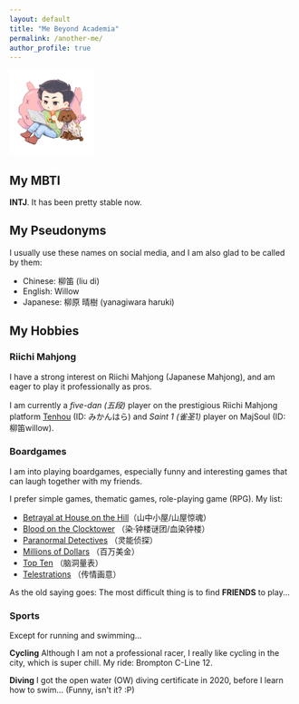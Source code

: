 ```yaml
---
layout: default
title: "Me Beyond Academia"
permalink: /another-me/
author_profile: true
---
```


<img src='/images/android-chrome-512x512.png' width='150' height='150' title='My avatar!' >

## My MBTI

**INTJ**. It has been pretty stable now. 

## My Pseudonyms

I usually use these names on social media, and I am also glad to be called by them:
- Chinese: 柳笛 (liu di)
- English: Willow
- Japanese: 柳原 晴樹 (yanagiwara haruki)

## My Hobbies

### Riichi Mahjong

I have a strong interest on Riichi Mahjong (Japanese Mahjong), and am eager to play it professionally as pros. 

I am currently a *five-dan (五段)* player on the prestigious Riichi Mahjong platform [Tenhou](https://tenhou.net/) (ID: みかんはら) and *Saint 1 (雀圣1)* player on MajSoul (ID: 柳笛willow). 

### Boardgames

I am into playing boardgames, especially funny and interesting games that can laugh together with my friends. 

I prefer simple games, thematic games, role-playing game (RPG). My list:

- [Betrayal at House on the Hill](https://boardgamegeek.com/boardgame/10547/betrayal-at-house-on-the-hill)（山中小屋/山屋惊魂）
- [Blood on the Clocktower](https://boardgamegeek.com/boardgame/240980/blood-on-the-clocktower) （染·钟楼谜团/血染钟楼）
- [Paranormal Detectives](https://boardgamegeek.com/boardgame/280136/paranormal-detectives) （灵能侦探）
- [Millions of Dollars](https://boardgamegeek.com/boardgame/193213/millions-of-dollars) （百万美金）
- [Top Ten](https://boardgamegeek.com/boardgame/300905/top-ten) （脑洞量表）
- [Telestrations](https://boardgamegeek.com/boardgame/46213/telestrations) （传情画意）

As the old saying goes: The most difficult thing is to find **FRIENDS** to play...

### Sports

Except for running and swimming...

**Cycling** Although I am not a professional racer, I really like cycling in the city, which is super chill. My ride: Brompton C-Line 12.

**Diving** I got the open water (OW) diving certificate in 2020, before I learn how to swim... (Funny, isn't it? :P)
